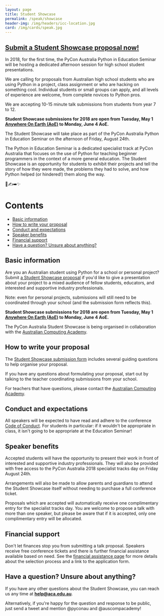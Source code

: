 ```yaml
---
layout: page
title: Student Showcase
permalink: /speak/showcase
header-img: /img/headers/icc-location.jpg
card: /img/cards/speak.jpg
---
```


## [Submit a Student Showcase proposal now!](http://bit.ly/pyconau-2018-student-showcase)

In 2018, for the first time, the PyCon Australia Python in Education Seminar will be hosting a
dedicated afternoon session for high school student presentations.

We are calling for proposals from Australian high school students who are using Python in a project,
class assignment or who are hacking on something cool.
Individual students or small groups can apply, and all levels of experience are
welcome, from complete novices to Python pros.

We are accepting 10-15 minute talk submissions from students from year 7 to 12.

**Student Showcase submissions for 2018 are open from Tuesday, May 1
[Anywhere On Earth (AoE)](https://en.wikipedia.org/wiki/Anywhere_on_Earth) to Monday, June 4 AoE.**

The Student Showcase will take place as part of the PyCon Australia Python in Education Seminar
on the afternoon of Friday, August 24th.

The Python in Education Seminar is a dedicated specialist track at PyCon Australia that focuses on
the use of Python for teaching beginner programmers in the context of a more general education. The
Student Showcase is an opportunity for students to exhibit their projects and tell the story
of how they were made, the problems they had to solve, and how Python helped (or hindered!)
them along the way.

🐍✍️➡️✨

# Contents
* [Basic information](#basic-information)
* [How to write your proposal](#how-to-write-your-proposal)
* [Conduct and expectations](#conduct-and-expectations)
* [Speaker benefits](#speaker-benefits)
* [Financial support](#financial-support)
* [Have a question? Unsure about anything?](#questions)

## <a name="basic-information"></a> Basic information

Are you an Australian student using Python for a school or personal project?
Submit [a Student Showcase proposal](http://bit.ly/pyconau-2018-student-showcase) if you'd like
to give a presentation about your project to a mixed audience of fellow students, educators, and
interested and supportive industry professionals.

Note: even for personal projects, submissions will still need to be coordinated through your
school (and the submission form reflects this).

**Student Showcase submissions for 2018 are open from Tuesday, May 1
[Anywhere On Earth (AoE)](https://en.wikipedia.org/wiki/Anywhere_on_Earth) to Monday, June 4 AoE.**

The PyCon Australia Student Showcase is being organised in collaboration with the [Australian
Computing Academy](https://aca.edu.au/).

## <a name="how-to-write-your-proposal"></a> How to write your proposal

The [Student Showcase submission form](http://bit.ly/pyconau-2018-student-showcase) includes
several guiding questions to help organise your proposal.

If you have any questions about formulating your proposal, start out by talking to the teacher
coordinating submissions from your school.

For teachers that have questions, please contact the [Australian Computing Academy](mailto:help@aca.edu.au).

## <a name="conduct-and-expectations"></a> Conduct and expectations

All speakers will be expected to have read and adhere to the conference [Code of Conduct](http://2018.pycon-au.org/conduct/).
For students in particular: if it wouldn't be appropriate in class, it isn't going to be appropriate at the Education Seminar!

## <a name="speaker-benefits"></a> Speaker benefits

Accepted students will have the opportunity to present their work in front of interested and supportive industry professionals. They will also be provided with free access to the PyCon Australia 2018 specialist tracks day on Friday August 24th.

Arrangements will also be made to allow parents and guardians to attend the Student Showcase itself without needing to purchase a full conference ticket.

Proposals which are accepted will automatically receive one complimentary entry for the specialist tracks day. You are welcome to propose a talk with more than one speaker, but please be aware that if it is accepted, only one complimentary entry will be allocated.

## <a name="financial-support"></a> Financial support

Don't let finances stop you from submitting a talk proposal. Speakers receive free conference tickets and there is further financial assistance available based on need. See the [financial assistance page](/assistance/) for more details about the selection process and a link to the application form.

## <a name="questions"></a> Have a question? Unsure about anything?

If you have any other questions about the Student Showcase, you can reach us any time at **[help@aca.edu.au](mailto:help@aca.edu.au)**.

Alternatively, if you're happy for the question and response to be public, just send a tweet and mention @pyconau and @auscompacademy!
